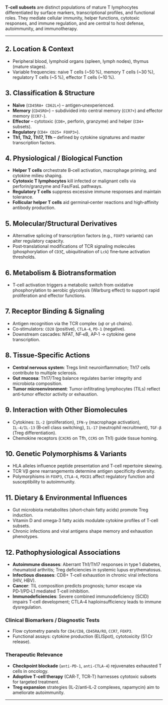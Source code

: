 **T‑cell subsets** are distinct populations of mature T lymphocytes differentiated by surface markers, transcriptional profiles, and functional roles. They mediate cellular immunity, helper functions, cytotoxic responses, and immune regulation, and are central to host defense, autoimmunity, and immunotherapy.  

---

## 2. Location & Context
- Peripheral blood, lymphoid organs (spleen, lymph nodes), thymus (mature stages).  
- Variable frequencies: naive T cells (~50 %), memory T cells (~30 %), regulatory T cells (~5 %), effector T cells (~10 %).

## 3. Classification & Structure
- **Naïve** (`CD45RA+ CD62L+`) – antigen‑unexperienced.  
- **Memory** (`CD45RO+`) – subdivided into central memory (`CCR7+`) and effector memory (`CCR7-`).  
- **Effector** – cytotoxic (`CD8+`, perforin, granzyme) and helper (`CD4+` subsets).  
- **Regulatory** (`CD4+ CD25+ FOXP3+`).  
- **Th1, Th2, Th17, Tfh** – defined by cytokine signatures and master transcription factors.

## 4. Physiological / Biological Function
- **Helper T cells** orchestrate B‑cell activation, macrophage priming, and cytokine milieu shaping.  
- **Cytotoxic T lymphocytes** kill infected or malignant cells via perforin/granzyme and Fas/FasL pathways.  
- **Regulatory T cells** suppress excessive immune responses and maintain tolerance.  
- **Follicular helper T cells** aid germinal‑center reactions and high‑affinity antibody production.

## 5. Molecular/Structural Derivatives
- Alternative splicing of transcription factors (e.g., `FOXP3` variants) can alter regulatory capacity.  
- Post‑translational modifications of TCR signaling molecules (phosphorylation of `CD3ζ`, ubiquitination of `Lck`) fine‑tune activation thresholds.

## 6. Metabolism & Biotransformation
- T‑cell activation triggers a metabolic switch from oxidative phosphorylation to aerobic glycolysis (Warburg effect) to support rapid proliferation and effector functions.

## 7. Receptor Binding & Signaling
- Antigen recognition via the TCR complex (`αβ` or `γδ` chains).  
- Co‑stimulators: `CD28` (positive), `CTLA‑4`, `PD‑1` (negative).  
- Downstream cascades: NFAT, NF‑κB, AP‑1 → cytokine gene transcription.

## 8. Tissue‑Specific Actions
- **Central nervous system**: Tregs limit neuroinflammation; Th17 cells contribute to multiple sclerosis.  
- **Gut mucosa**: Th17/Treg balance regulates barrier integrity and microbiota composition.  
- **Tumor microenvironment**: Tumor‑infiltrating lymphocytes (TILs) reflect anti‑tumor effector activity or exhaustion.

## 9. Interaction with Other Biomolecules
- Cytokines: `IL‑2` (proliferation), `IFN‑γ` (macrophage activation), `IL‑4/IL‑13` (B‑cell class switching), `IL‑17` (neutrophil recruitment), `TGF‑β` (Treg differentiation).  
- Chemokine receptors (`CXCR5` on Tfh, `CCR5` on Th1) guide tissue homing.

## 10. Genetic Polymorphisms & Variants
- HLA alleles influence peptide presentation and T‑cell repertoire skewing.  
- TCR Vβ gene rearrangements determine antigen specificity diversity.  
- Polymorphisms in `FOXP3`, `CTLA‑4`, `PDCD1` affect regulatory function and susceptibility to autoimmunity.

## 11. Dietary & Environmental Influences
- Gut microbiota metabolites (short‑chain fatty acids) promote Treg induction.  
- Vitamin D and omega‑3 fatty acids modulate cytokine profiles of T‑cell subsets.  
- Chronic infections and viral antigens shape memory and exhaustion phenotypes.

## 12. Pathophysiological Associations
- **Autoimmune diseases**: Aberrant Th1/Th17 responses in type 1 diabetes, rheumatoid arthritis; Treg deficiencies in systemic lupus erythematosus.  
- **Infectious diseases**: CD8+ T‑cell exhaustion in chronic viral infections (HIV, HBV).  
- **Cancer**: TIL composition predicts prognosis; tumor escape via PD‑1/PD‑L1 mediated T‑cell inhibition.  
- **Immunodeficiencies**: Severe combined immunodeficiency (SCID) impairs T‑cell development; CTLA‑4 haploinsufficiency leads to immune dysregulation.

### Clinical Biomarkers / Diagnostic Tests
- Flow cytometry panels for `CD4/CD8`, `CD45RA/RO`, `CCR7`, `FOXP3`.  
- Functional assays: cytokine production (ELISpot), cytotoxicity (51 Cr release).

### Therapeutic Relevance
- **Checkpoint blockade** (`anti‑PD‑1`, `anti‑CTLA‑4`) rejuvenates exhausted T cells in oncology.  
- **Adoptive T‑cell therapy** (CAR‑T, TCR‑T) harnesses cytotoxic subsets for targeted treatment.  
- **Treg expansion** strategies (IL‑2/anti‑IL‑2 complexes, rapamycin) aim to ameliorate autoimmunity.

---